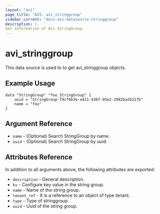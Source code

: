 ```yaml
---
layout: "avi"
page_title: "AVI: avi_stringgroup"
sidebar_current: "docs-avi-datasource-stringgroup"
description: |-
Get information of Avi StringGroup.
---
```


# avi_stringgroup

This data source is used to to get avi_stringgroup objects.

## Example Usage

```hcl
data "StringGroup" "foo_StringGroup" {
    uuid = "StringGroup-f9cf6b3e-a411-436f-95e2-2982ba2b217b"
    name = "foo"
}
```

## Argument Reference

* `name` - (Optional) Search StringGroup by name.
* `uuid` - (Optional) Search StringGroup by uuid.

## Attributes Reference

In addition to all arguments above, the following attributes are exported:

* `description` - General description.
* `kv` - Configure key value in the string group.
* `name` - Name of the string group.
* `tenant_ref` - It is a reference to an object of type tenant.
* `type` - Type of stringgroup.
* `uuid` - Uuid of the string group.

